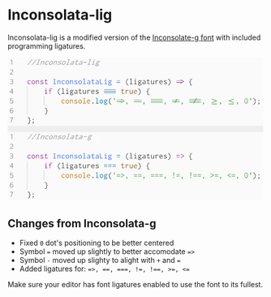 # Inconsolata-lig
Inconsolata-lig is a modified version of the [Inconsolate-g font](https://leonardo-m.livejournal.com/77079.html) with included programming ligatures.

<img src="./showcase.png">

## Changes from Inconsolata-g
- Fixed `0` dot's positioning to be better centered
- Symbol `=` moved up slightly to better accomodate `=>`
- Symbol `-` moved up slighty to alight with `+` and `=`
- Added ligatures for: `=>, ==, ===, !=, !==, >=, <=`

Make sure your editor has font ligatures enabled to use the font to its fullest.